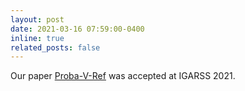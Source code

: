 ```yaml
---
layout: post
date: 2021-03-16 07:59:00-0400
inline: true
related_posts: false
---
```


Our paper <a href="https://arxiv.org/pdf/2101.10200.pdf">Proba-V-Ref</a> was accepted at IGARSS 2021.
